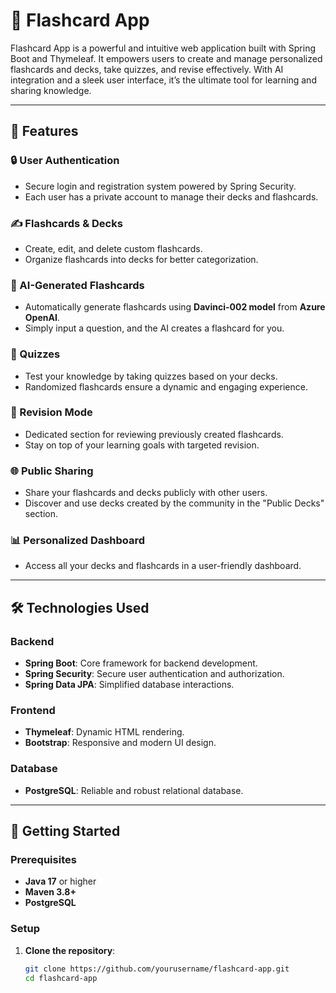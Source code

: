# 🚀 Flashcard App  

Flashcard App is a powerful and intuitive web application built with Spring Boot and Thymeleaf. It empowers users to create and manage personalized flashcards and decks, take quizzes, and revise effectively. With AI integration and a sleek user interface, it’s the ultimate tool for learning and sharing knowledge.  

---

## 🌟 Features  

### 🔒 User Authentication  
- Secure login and registration system powered by Spring Security.  
- Each user has a private account to manage their decks and flashcards.  

### ✍️ Flashcards & Decks  
- Create, edit, and delete custom flashcards.  
- Organize flashcards into decks for better categorization.  

### 🤖 AI-Generated Flashcards  
- Automatically generate flashcards using **Davinci-002 model** from **Azure OpenAI**.  
- Simply input a question, and the AI creates a flashcard for you.  

### 🧠 Quizzes  
- Test your knowledge by taking quizzes based on your decks.  
- Randomized flashcards ensure a dynamic and engaging experience.  

### 🔄 Revision Mode  
- Dedicated section for reviewing previously created flashcards.  
- Stay on top of your learning goals with targeted revision.  

### 🌐 Public Sharing  
- Share your flashcards and decks publicly with other users.  
- Discover and use decks created by the community in the "Public Decks" section.  

### 📊 Personalized Dashboard  
- Access all your decks and flashcards in a user-friendly dashboard.  

---

## 🛠️ Technologies Used  

### Backend  
- **Spring Boot**: Core framework for backend development.  
- **Spring Security**: Secure user authentication and authorization.  
- **Spring Data JPA**: Simplified database interactions.  

### Frontend  
- **Thymeleaf**: Dynamic HTML rendering.  
- **Bootstrap**: Responsive and modern UI design.  

### Database  
- **PostgreSQL**: Reliable and robust relational database.  

---

## 🚀 Getting Started  

### Prerequisites  
- **Java 17** or higher  
- **Maven 3.8+**  
- **PostgreSQL**  

### Setup  

1. **Clone the repository**:  
   ```bash  
   git clone https://github.com/yourusername/flashcard-app.git  
   cd flashcard-app  
